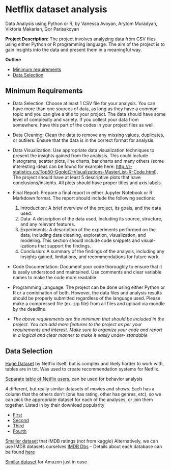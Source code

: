 # Netflix dataset analysis

Data Analysis using Python or R, by Vanessa Avoyan, Arytom Muradyan, Viktoria Makarian, Gor Parisakoyan

**Project Description:** The project involves analyzing data from CSV files using either Python or R
programming language. The aim of the project is to gain insights into the data and present them in a
meaningful way.

**Outline**

- [Minimum requirements](#minimum-requirements)
- [Data Selection](#data-selection)

## Minimum Requirements

- Data Selection: Choose at least 1 CSV file for your analysis. You can have more than one sources of
  data, as long as they have a common topic and you can give a title to your project. The data should
  have some level of complexity and variety. If you collect your data from somewhere, have this part of
  the codes in your project files as well.
- Data Cleaning: Clean the data to remove any missing values, duplicates, or outliers. Ensure that
  the data is in the correct format for analysis.
- Data Visualization: Use appropriate data visualization techniques to present the insights gained
  from the analysis. This could include histograms, scatter plots, line charts, bar charts and many
  others (some interesting ideas can be found for example here: http://r-statistics.co/Top50-Ggplot2-Visualizations-MasterList-R-Code.html). The project should have at least 5 descriptive plots that have
  conclusions/insights. All plots should have proper titles and axis labels.
- Final Report: Prepare a final report in either Jupyter Notebook or R Markdown format. The report
  should include the following sections:

  1. Introduction: A brief overview of the project, its goals, and the data used.
  2. Data: A description of the data used, including its source, structure, and any relevant features.
  3. Experiments: A description of the experiments performed on the data, including data cleaning,
     exploration, visualization, and modeling. This section should include code snippets and visual-
     izations that support the findings.
  4. Conclusion: A summary of the findings of the analysis, including any insights gained, limitations,
     and recommendations for future work.

- Code Documentation: Document your code thoroughly to ensure that it is easily understood and
  maintained. Use comments and clear variable names to make the code more readable.
- Programming Language: The project can be done using either Python or R or a combination of
  both. However, the data files and analysis results should be properly submitted regardless of the
  language used. Please make a compressed file (ex. zip file) from all files and upload via moodle by the
  deadline.
- _The above requirements are the minimum that should be included in the project. You
  can add more features to the project as per your requirements and interest. Make sure
  to organize your code and report in a logical and clear manner to make it easily under-
  standable_

## Data Selection

[Huge Dataset](https://www.kaggle.com/datasets/netflix-inc/netflix-prize-data) by Netflix itself, but is complex and likely harder to work with, tables are in txt. Was used to create recommendation systems for Netflix.

[Separate table of Netflix users](https://www.kaggle.com/datasets/arnavsmayan/netflix-userbase-dataset/data), can be used for behavior analysis

4 different, but really similar datasets of movies and shows. Each has a column that the others don't (one has rating, other has genres, etc), so we can pick the appropriate dataset for each of the analyses, or join them together. Listed in by their download popularity

- [First](https://www.kaggle.com/datasets/shivamb/netflix-shows)
- [Second](https://www.kaggle.com/datasets/ariyoomotade/netflix-data-cleaning-analysis-and-visualization)
- [Third](https://www.kaggle.com/datasets/narayan63/netflix-popular-movies-dataset)
- [Fourth](https://www.kaggle.com/datasets/arnavvvvv/netflix-movies-and-tv-shows)

[Smaller dataset](https://data.world/gonzandrobles/netflix-movies-and-series) that IMDB ratings (not from kaggle)
Alternatively, we can use IMDB datasets ourselves
[IMDB Dbs](https://datasets.imdbws.com/) – Details about each database can be found [here](https://developer.imdb.com/non-commercial-datasets/)

[Similar dataset](https://www.kaggle.com/datasets/shivamb/amazon-prime-movies-and-tv-shows) for Amazon just in case
